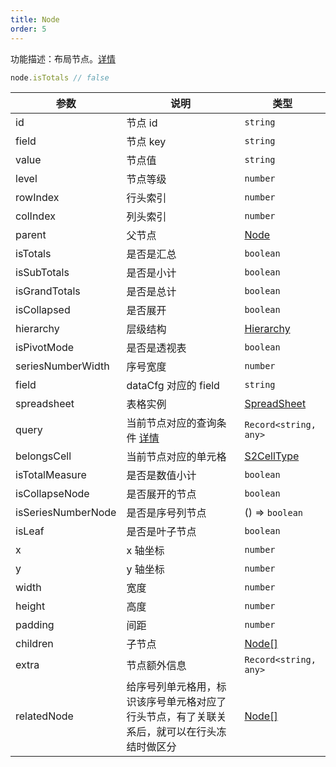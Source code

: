```yaml
---
title: Node
order: 5
---
```


功能描述：布局节点。[详情](https://github.com/antvis/S2/blob/next/packages/s2-core/src/facet/layout/node.ts)

```ts
node.isTotals // false
```

| 参数 | 说明 | 类型 |
| --- | --- | --- |
| id | 节点 id | `string` |
| field | 节点 key | `string` |
| value | 节点值 | `string` |
| level | 节点等级 | `number` |
| rowIndex | 行头索引 | `number` |
| colIndex | 列头索引 | `number` |
| parent | 父节点 | [Node](/docs/api/basic-class/node) |
| isTotals | 是否是汇总 | `boolean` |
| isSubTotals | 是否是小计 | `boolean` |
| isGrandTotals | 是否是总计 | `boolean` |
| isCollapsed | 是否展开 | `boolean` |
| hierarchy | 层级结构 | [Hierarchy](/docs/api/basic-class/hierarchy) |
| isPivotMode | 是否是透视表 | `boolean` |
| seriesNumberWidth | 序号宽度 | `number` |
| field | dataCfg 对应的 field | `string` |
| spreadsheet | 表格实例 | [SpreadSheet](/docs/api/basic-class/spreadsheet)  |
| query | 当前节点对应的查询条件 [详情](/manual/advanced/get-cell-data) | `Record<string, any>` |
| belongsCell | 当前节点对应的单元格 | [S2CellType](/docs/api/basic-class/base-cell)  |
| isTotalMeasure | 是否是数值小计 | `boolean` |
| isCollapseNode | 是否展开的节点 | `boolean` |
| isSeriesNumberNode | 是否是序号列节点 | () => `boolean` |
| isLeaf | 是否是叶子节点 | `boolean` |
| x | x 轴坐标 | `number` |
| y | y 轴坐标 | `number` |
| width | 宽度 | `number` |
| height | 高度 | `number` |
| padding | 间距 | `number` |
| children | 子节点 | [Node[]](/docs/api/basic-class/node)  |
| extra | 节点额外信息 | `Record<string, any>` |
| relatedNode | 给序号列单元格用，标识该序号单元格对应了行头节点，有了关联关系后，就可以在行头冻结时做区分 | [Node[]](/docs/api/basic-class/node)  |
